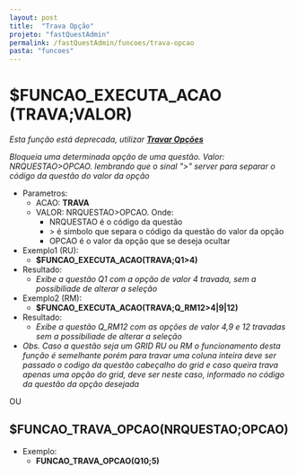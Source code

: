 ```yaml
---
layout: post
title:  "Trava Opção"
projeto: "fastQuestAdmin"
permalink: /fastQuestAdmin/funcoes/trava-opcao
pasta: "funcoes"
---	
```

# $FUNCAO_EXECUTA_ACAO (TRAVA;VALOR)
*Esta função está deprecada, utilizar **<a href="/fastQuestAdmin/funcoesv2/travarOpcoes">Travar Opções</a>***

*Bloqueia uma determinada opção de uma questão. Valor: NRQUESTAO>OPCAO. lembrando que o sinal "\>" server para separar o código da questão do valor da opção*

- Parametros: 
    - ACAO: **TRAVA**
    - VALOR: NRQUESTAO>OPCAO. Onde: 
        - NRQUESTAO é o código da questão
        - \> é simbolo que separa o código da questão do valor da opção
        - OPCAO é o valor da opção que se deseja ocultar
- Exemplo1 (RU):
    - **$FUNCAO_EXECUTA_ACAO(TRAVA;Q1>4)**
- Resultado:
    - *Exibe a questão Q1 com a opção de valor 4 travada, sem a possibiliade de alterar a seleção*
- Exemplo2 (RM):
    - **$FUNCAO_EXECUTA_ACAO(TRAVA;Q_RM12>4\|9\|12)**
- Resultado:
    - *Exibe a questão Q_RM12 com as opções de valor 4,9 e 12 travadas sem a possibiliade de alterar a seleção*
- *Obs. Caso a questão seja um GRID RU ou RM o funcionamento desta função é semelhante porém para travar uma coluna inteira deve ser passado o codigo da questão cabeçalho do grid e caso queira trava apenas uma opção do grid, deve ser neste caso, informado no código da questão da opção desejada*

OU

## $FUNCAO_TRAVA_OPCAO(NRQUESTAO;OPCAO)

- Exemplo:
    - **FUNCAO_TRAVA_OPCAO(Q10;5)**
